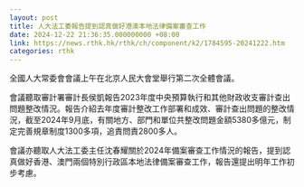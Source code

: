 ```yaml
---
layout: post
title: 人大法工委報告提到認真做好港澳本地法律備案審查工作
date: 2024-12-22 21:36:35.000000000 +08:00
link: https://news.rthk.hk/rthk/ch/component/k2/1784595-20241222.htm
categories: rthk
---
```


全國人大常委會會議上午在北京人民大會堂舉行第二次全體會議。

會議聽取審計署審計長侯凱報告2023年度中央預算執行和其他財政收支審計查出問題整改情況。報告介紹去年度審計整改工作部署和成效、審計查出問題的整改情況，截至2024年9月底，有關地方、部門和單位共整改問題金額5380多億元，制定完善規章制度1300多項，追責問責2800多人。

會議亦聽取人大法工委主任沈春耀關於2024年備案審查工作情況的報告，提到認真做好香港、澳門兩個特別行政區本地法律備案審查工作，報告還提出明年工作初步考慮。
